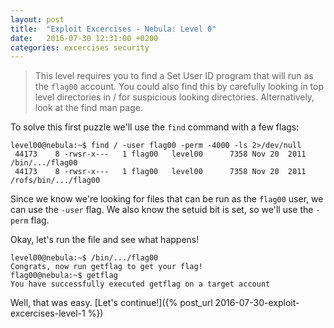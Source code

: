 ```yaml
---
layout: post
title:  "Exploit Excercises - Nebula: Level 0"
date:   2016-07-30 12:31:00 +0200
categories: excercises security
---
```


> This level requires you to find a Set User ID program that will run as the `flag00` account. You could also find this by carefully looking in top level directories in / for suspicious looking directories.
> Alternatively, look at the find man page.

To solve this first puzzle we'll use the `find` command with a few flags:

```
level00@nebula:~$ find / -user flag00 -perm -4000 -ls 2>/dev/null
 44173    8 -rwsr-x---   1 flag00   level00      7358 Nov 20  2011 /bin/.../flag00
 44173    8 -rwsr-x---   1 flag00   level00      7358 Nov 20  2011 /rofs/bin/.../flag00
```

Since we know we're looking for files that can be run as the `flag00` user, we can use the `-user` flag. We also know the setuid bit is set, so we'll use the `-perm` flag.

Okay, let's run the file and see what happens!

```
level00@nebula:~$ /bin/.../flag00
Congrats, now run getflag to get your flag!
flag00@nebula:~$ getflag
You have successfully executed getflag on a target account
```

Well, that was easy. [Let's continue!]({% post_url 2016-07-30-exploit-excercises-level-1 %})
